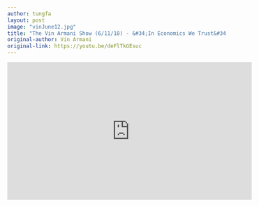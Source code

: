 ```yaml
---
author: tungfa
layout: post
image: "vinJune12.jpg"
title: "The Vin Armani Show (6/11/18) - &#34;In Economics We Trust&#34; w/ Joël Valenzuela of Dash Force News"
original-author: Vin Armani
original-link: https://youtu.be/deFlTkGEsuc
---
```




<iframe width="560" height="315" src="https://www.youtube.com/embed/deFlTkGEsuc" frameborder="0" allow="autoplay; encrypted-media" allowfullscreen></iframe>


